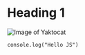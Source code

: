# Heading 1

![Image of Yaktocat](https://octodex.github.com/images/yaktocat.png)

```
console.log("Hello JS")
```
